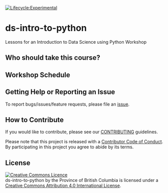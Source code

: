 [![Lifecycle:Experimental](https://img.shields.io/badge/Lifecycle-Experimental-339999)](<Redirect-URL>)

# ds-intro-to-python
Lessons for an Introduction to Data Science using Python Workshop

## Who should take this course?

## Workshop Schedule

## Getting Help or Reporting an Issue

To report bugs/issues/feature requests, please file an [issue](https://github.com/bcgov/ds-intro-to-python/issues/).


## How to Contribute

If you would like to contribute, please see our [CONTRIBUTING](CONTRIBUTING.md) guidelines.

Please note that this project is released with a [Contributor Code of Conduct](CODE_OF_CONDUCT.md). By participating in this project you agree to abide by its terms.

## License

<a rel="license" href="http://creativecommons.org/licenses/by/4.0/"><img alt="Creative Commons Licence"
style="border-width:0" src="https://i.creativecommons.org/l/by/4.0/80x15.png" /></a><br /><span
xmlns:dct="http://purl.org/dc/terms/" property="dct:title">ds-intro-to-python</span> by <span
xmlns:cc="http://creativecommons.org/ns#" property="cc:attributionName">the Province of British Columbia
</span> is licensed under a <a rel="license" href="http://creativecommons.org/licenses/by/4.0/">
Creative Commons Attribution 4.0 International License</a>.
